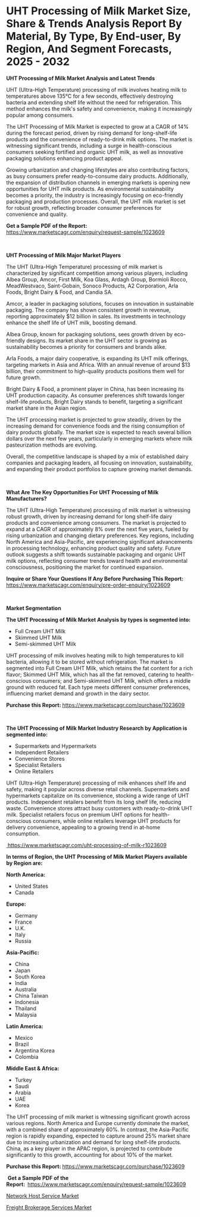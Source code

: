 <p><h1>UHT Processing of Milk Market Size, Share & Trends Analysis Report By Material, By Type, By End-user, By Region, And Segment Forecasts, 2025 - 2032</h1></p><p><strong>UHT Processing of Milk Market Analysis and Latest Trends</strong></p>
<p><p>UHT (Ultra-High Temperature) processing of milk involves heating milk to temperatures above 135°C for a few seconds, effectively destroying bacteria and extending shelf life without the need for refrigeration. This method enhances the milk's safety and convenience, making it increasingly popular among consumers. </p><p>The UHT Processing of Milk Market is expected to grow at a CAGR of 14% during the forecast period, driven by rising demand for long-shelf-life products and the convenience of ready-to-drink milk options. The market is witnessing significant trends, including a surge in health-conscious consumers seeking fortified and organic UHT milk, as well as innovative packaging solutions enhancing product appeal. </p><p>Growing urbanization and changing lifestyles are also contributing factors, as busy consumers prefer ready-to-consume dairy products. Additionally, the expansion of distribution channels in emerging markets is opening new opportunities for UHT milk products. As environmental sustainability becomes a priority, the industry is increasingly focusing on eco-friendly packaging and production processes. Overall, the UHT milk market is set for robust growth, reflecting broader consumer preferences for convenience and quality.</p></p>
<p><strong>Get a Sample PDF of the Report:&nbsp;</strong> <a href="https://www.marketscagr.com/enquiry/request-sample/1023609?utm_campaign=2010&utm_medium=2&utm_source=Github&utm_content=ia&utm_term=06032025&utm_id=uht-processing-of-milk">https://www.marketscagr.com/enquiry/request-sample/1023609</a></p>
<p>&nbsp;</p>
<p><strong>UHT Processing of Milk Major Market Players</strong></p>
<p><p>The UHT (Ultra-High Temperature) processing of milk market is characterized by significant competition among various players, including Albea Group, Amcor, First Milk, Koa Glass, Ardagh Group, Bormioli Rocco, MeadWestvaco, Saint-Gobain, Sonoco Products, A2 Corporation, Arla Foods, Bright Dairy & Food, and Candia SA.</p><p>Amcor, a leader in packaging solutions, focuses on innovation in sustainable packaging. The company has shown consistent growth in revenue, reporting approximately $12 billion in sales. Its investments in technology enhance the shelf life of UHT milk, boosting demand.</p><p>Albea Group, known for packaging solutions, sees growth driven by eco-friendly designs. Its market share in the UHT sector is growing as sustainability becomes a priority for consumers and brands alike.</p><p>Arla Foods, a major dairy cooperative, is expanding its UHT milk offerings, targeting markets in Asia and Africa. With an annual revenue of around $13 billion, their commitment to high-quality products positions them well for future growth.</p><p>Bright Dairy & Food, a prominent player in China, has been increasing its UHT production capacity. As consumer preferences shift towards longer shelf-life products, Bright Dairy stands to benefit, targeting a significant market share in the Asian region.</p><p>The UHT processing market is projected to grow steadily, driven by the increasing demand for convenience foods and the rising consumption of dairy products globally. The market size is expected to reach several billion dollars over the next few years, particularly in emerging markets where milk pasteurization methods are evolving.</p><p>Overall, the competitive landscape is shaped by a mix of established dairy companies and packaging leaders, all focusing on innovation, sustainability, and expanding their product portfolios to capture growing market demands.</p></p>
<p>&nbsp;</p>
<p><strong>What Are The Key Opportunities For UHT Processing of Milk Manufacturers?</strong></p>
<p><p>The UHT (Ultra-High Temperature) processing of milk market is witnessing robust growth, driven by increasing demand for long shelf-life dairy products and convenience among consumers. The market is projected to expand at a CAGR of approximately 8% over the next five years, fueled by rising urbanization and changing dietary preferences. Key regions, including North America and Asia-Pacific, are experiencing significant advancements in processing technology, enhancing product quality and safety. Future outlook suggests a shift towards sustainable packaging and organic UHT milk options, reflecting consumer trends toward health and environmental consciousness, positioning the market for continued expansion.</p></p>
<p><strong>Inquire or Share Your Questions If Any Before Purchasing This Report:</strong> <a href="https://www.marketscagr.com/enquiry/pre-order-enquiry/1023609?utm_campaign=2010&utm_medium=2&utm_source=Github&utm_content=ia&utm_term=06032025&utm_id=uht-processing-of-milk">https://www.marketscagr.com/enquiry/pre-order-enquiry/1023609</a></p>
<p>&nbsp;</p>
<p><strong>Market Segmentation</strong></p>
<p><strong>The UHT Processing of Milk Market Analysis by types is segmented into:</strong></p>
<p><ul><li>Full Cream UHT Milk</li><li>Skimmed UHT Milk</li><li>Semi-skimmed UHT Milk</li></ul></p>
<p><p>UHT processing of milk involves heating milk to high temperatures to kill bacteria, allowing it to be stored without refrigeration. The market is segmented into Full Cream UHT Milk, which retains the fat content for a rich flavor; Skimmed UHT Milk, which has all the fat removed, catering to health-conscious consumers; and Semi-skimmed UHT Milk, which offers a middle ground with reduced fat. Each type meets different consumer preferences, influencing market demand and growth in the dairy sector.</p></p>
<p><strong>Purchase this Report:&nbsp;</strong><a href="https://www.marketscagr.com/purchase/1023609?utm_campaign=2010&utm_medium=2&utm_source=Github&utm_content=ia&utm_term=06032025&utm_id=uht-processing-of-milk">https://www.marketscagr.com/purchase/1023609</a></p>
<p>&nbsp;</p>
<p><strong>The UHT Processing of Milk Market Industry Research by Application is segmented into:</strong></p>
<p><ul><li>Supermarkets and Hypermarkets</li><li>Independent Retailers</li><li>Convenience Stores</li><li>Specialist Retailers</li><li>Online Retailers</li></ul></p>
<p><p>UHT (Ultra-High Temperature) processing of milk enhances shelf life and safety, making it popular across diverse retail channels. Supermarkets and hypermarkets capitalize on its convenience, stocking a wide range of UHT products. Independent retailers benefit from its long shelf life, reducing waste. Convenience stores attract busy customers with ready-to-drink UHT milk. Specialist retailers focus on premium UHT options for health-conscious consumers, while online retailers leverage UHT products for delivery convenience, appealing to a growing trend in at-home consumption.</p></p>
<p><a href="https://www.marketscagr.com/uht-processing-of-milk-r1023609?utm_campaign=2010&utm_medium=2&utm_source=Github&utm_content=ia&utm_term=06032025&utm_id=uht-processing-of-milk">&nbsp;https://www.marketscagr.com/uht-processing-of-milk-r1023609</a></p>
<p><strong>In terms of Region, the UHT Processing of Milk Market Players available by Region are:</strong></p>
<p>
    <p> <strong> North America: </strong>
        <ul>
            <li>United States</li>
            <li>Canada</li>
        </ul>
        </p> 
    <p> <strong> Europe: </strong>
        <ul>
            <li>Germany</li>
            <li>France</li>
            <li>U.K.</li>
            <li>Italy</li>
            <li>Russia</li>
        </ul>
        </p> 
    <p> <strong> Asia-Pacific: </strong>
        <ul>
            <li>China</li>
            <li>Japan</li>
            <li>South Korea</li>
            <li>India</li>
            <li>Australia</li>
            <li>China Taiwan</li>
            <li>Indonesia</li>
            <li>Thailand</li>
            <li>Malaysia</li>
        </ul>
        </p> 
    <p> <strong> Latin America: </strong>
        <ul>
            <li>Mexico</li>
            <li>Brazil</li>
            <li>Argentina Korea</li>
            <li>Colombia</li>
        </ul>
        </p> 
    <p> <strong> Middle East & Africa: </strong>
        <ul>
            <li>Turkey</li>
            <li>Saudi</li>
            <li>Arabia</li>
            <li>UAE</li>
            <li>Korea</li>
        </ul>
    </p>
    </p>
<p><p>The UHT processing of milk market is witnessing significant growth across various regions. North America and Europe currently dominate the market, with a combined share of approximately 60%. In contrast, the Asia-Pacific region is rapidly expanding, expected to capture around 25% market share due to increasing urbanization and demand for long shelf-life products. China, as a key player in the APAC region, is projected to contribute significantly to this growth, accounting for about 10% of the market.</p></p>
<p><strong>Purchase this Report: </strong><a href="https://www.marketscagr.com/purchase/1023609?utm_campaign=2010&utm_medium=2&utm_source=Github&utm_content=ia&utm_term=06032025&utm_id=uht-processing-of-milk">https://www.marketscagr.com/purchase/1023609</a></p>
<p>&nbsp;<strong>Get a Sample PDF of the Report:&nbsp;&nbsp;</strong><a href="https://www.marketscagr.com/enquiry/request-sample/1023609?utm_campaign=2010&utm_medium=2&utm_source=Github&utm_content=ia&utm_term=06032025&utm_id=uht-processing-of-milk">https://www.marketscagr.com/enquiry/request-sample/1023609</a></p>
<p><strong></strong></p>
<p><p><a href="https://github.com/buluckcapps2/Market-Research-Report-List-1/blob/main/network-host-service-market.md?utm_campaign=2010&utm_medium=2&utm_source=Github&utm_content=ia&utm_term=06032025&utm_id=uht-processing-of-milk">Network Host Service Market</a></p><p><a href="https://github.com/BryceTownsendr/Market-Research-Report-List-7/blob/main/freight-brokerage-services-market.md?utm_campaign=2010&utm_medium=2&utm_source=Github&utm_content=ia&utm_term=06032025&utm_id=uht-processing-of-milk">Freight Brokerage Services Market</a></p></p>